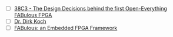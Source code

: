 - [ ] [38C3 - The Design Decisions behind the first Open-Everything FABulous FPGA](https://youtu.be/3Lll9_-gYGg?si=HAaHK7lV19JQimxo)
- [ ] [Dr. Dirk Koch](https://www.cs.man.ac.uk/~kochd/)
- [ ] [FABulous: an Embedded FPGA Framework](https://fabulous.readthedocs.io/)
